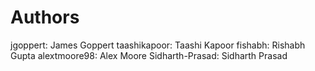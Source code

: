 # Authors
jgoppert: James Goppert
taashikapoor: Taashi Kapoor
fishabh: Rishabh Gupta
alextmoore98: Alex Moore
Sidharth-Prasad: Sidharth Prasad
